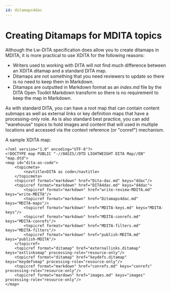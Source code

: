 ```yaml
---
id: ditamaps4dac
---
```


# Creating Ditamaps for MDITA topics

Although the Lw-DITA specification does allow you to create ditamaps in MDITA, it is more practical to use XDITA for the following reasons: 

- Writers used to working with DITA will not find much difference between an XDITA ditamap and a standard DITA map.
- Ditamaps are not something that you need reviewers to update so there is no need to keep them in Markdown.
- Ditamaps are outputted in Markdown format as an *index.md* file by the DITA Open Toolkit Markdown transform so there is no requirement to keep the map in Markdown.

As with standard DITA, you can have a root map that can contain content submaps as well as external links or key definition maps that have a processing-only role. As is also standard best practice, you can add "warehouse" topics to hold images and content that will used in multiple locations and accessed via the context reference (or "conref") mechanism.

A sample XDITA map:

```
<?xml version="1.0" encoding="UTF-8"?>
<!DOCTYPE map PUBLIC "-//OASIS//DTD LIGHTWEIGHT DITA Map//EN" "map.dtd">
<map id="dita-as-code">    
    <topicmeta>
        <navtitle>DITA as code</navtitle>
    </topicmeta>
    <topicref format="markdown" href="Dita-dac.md" keys="ddac"/>
    <topicref format="markdown" href="DITA4dac.md" keys="d4dac">
        <topicref format="markdown" href="write-review-MDITA.md" keys="write-MDITA"/>
        <topicref format="markdown" href="Ditamaps4dac.md" keys="MDITA-maps"/>
        <topicref format="markdown" href="MDITA-keys.md" keys="MDITA-keys"/>
        <topicref format="markdown" href="MDITA-conrefs.md" keys="MDITA-conrefs"/>
        <topicref format="markdown" href="MDITA-filters.md" keys="MDITA-filters"/>
        <topicref format="markdown" href="publish-MDITA.md" keys="publish-MDITA"/>
    </topicref>
    <topicref format="ditamap" href="externallinks.ditamap" keys="extlinksmap" processing-role="resource-only"/>
    <topicref format="ditamap" href="keydefs.ditamap" keys="keydefsmap" processing-role="resource-only"/>
    <topicref format="markdown" href="conrefs.md" keys="conrefs" processing-role="resource-only"/>
    <topicref format="mardown" href="images.md" keys="images" processing-role="resource-only"/>   
</map>
```


